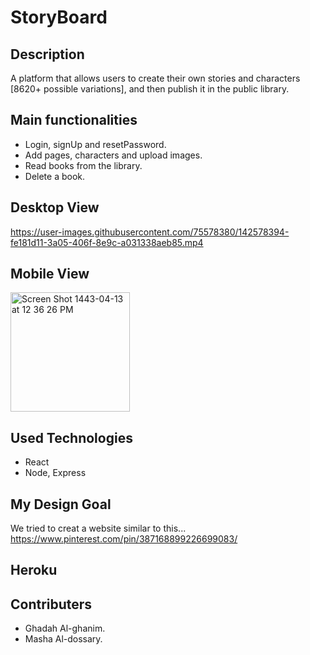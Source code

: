 #  StoryBoard

##  Description
A platform that allows users to create their own stories and characters [8620+ possible variations], and then publish it in the public library.


##  Main functionalities
- Login, signUp and resetPassword.
- Add pages, characters and upload images.
- Read books from the library.
- Delete a book.

##  Desktop View
https://user-images.githubusercontent.com/75578380/142578394-fe181d11-3a05-406f-8e9c-a031338aeb85.mp4

<!-- <img width="440" alt="Screen Shot 1443-04-10 at 3 37 36 PM" src="https://user-images.githubusercontent.com/75578380/142388951-cf507d3e-2df2-4a52-a4f3-ed10e77f2002.png"> -->


##  Mobile View
<img width="191" alt="Screen Shot 1443-04-13 at 12 36 26 PM" src="https://user-images.githubusercontent.com/75578380/142389637-82725ef3-c217-40ca-843d-46fc097711be.png">



##  Used Technologies
- React
- Node, Express

## My Design Goal
We tried to creat a website similar to this...<br />
https://www.pinterest.com/pin/387168899226699083/

##  Heroku

##  Contributers

- Ghadah Al-ghanim.
- Masha Al-dossary.




